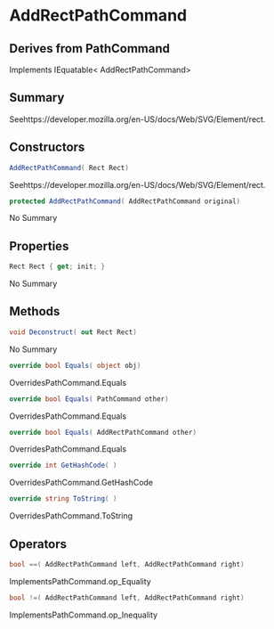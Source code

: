 # AddRectPathCommand

## Derives from PathCommand
Implements IEquatable< AddRectPathCommand>

## Summary

Seehttps://developer.mozilla.org/en-US/docs/Web/SVG/Element/rect.
## Constructors

```c#
AddRectPathCommand( Rect Rect) 
```
Seehttps://developer.mozilla.org/en-US/docs/Web/SVG/Element/rect.
```c#
protected AddRectPathCommand( AddRectPathCommand original) 
```
No Summary
## Properties

```c#
Rect Rect { get; init; } 
```
No Summary
## Methods

```c#
void Deconstruct( out Rect Rect) 
```
No Summary
```c#
override bool Equals( object obj) 
```
OverridesPathCommand.Equals
```c#
override bool Equals( PathCommand other) 
```
OverridesPathCommand.Equals
```c#
override bool Equals( AddRectPathCommand other) 
```
OverridesPathCommand.Equals
```c#
override int GetHashCode( ) 
```
OverridesPathCommand.GetHashCode
```c#
override string ToString( ) 
```
OverridesPathCommand.ToString
## Operators

```c#
bool ==( AddRectPathCommand left, AddRectPathCommand right) 
```
ImplementsPathCommand.op_Equality
```c#
bool !=( AddRectPathCommand left, AddRectPathCommand right) 
```
ImplementsPathCommand.op_Inequality
